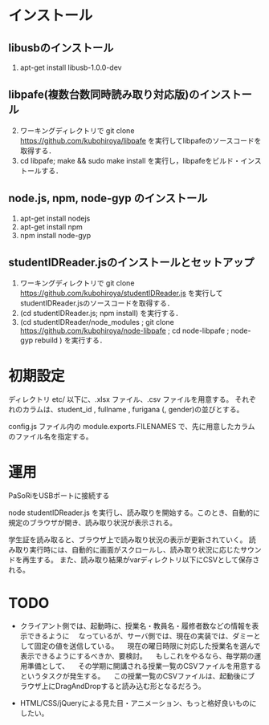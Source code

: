 インストール
==========

## libusbのインストール

1. apt-get install libusb-1.0.0-dev 

## libpafe(複数台数同時読み取り対応版)のインストール

2. ワーキングディレクトリで git clone https://github.com/kubohiroya/libpafe を実行してlibpafeのソースコードを取得する．
3. cd libpafe; make && sudo make install を実行し，libpafeをビルド・インストールする．

## node.js, npm, node-gyp のインストール

1. apt-get install nodejs
1. apt-get install npm
2. npm install node-gyp


## studentIDReader.jsのインストールとセットアップ

1. ワーキングディレクトリで git clone https://github.com/kubohiroya/studentIDReader.js を実行してstudentIDReader.jsのソースコードを取得する．
2. (cd studentIDReader.js; npm install) を実行する．
3. (cd studentIDReader/node_modules ; git clone https://github.com/kubohiroya/node-libpafe ; cd node-libpafe ; node-gyp rebuild ) を実行する．


初期設定
==========

ディレクトリ etc/ 以下に、.xlsx ファイル、.csv ファイルを用意する。
それぞれのカラムは、student_id , fullname , furigana (, gender)の並びとする。

config.js ファイル内の module.exports.FILENAMES で、先に用意したカラムのファイル名を指定する。


運用
===========

PaSoRiをUSBポートに接続する

node studentIDReader.js を実行し、読み取りを開始する。このとき、自動的に規定のブラウザが開き、読み取り状況が表示される。

学生証を読み取ると、ブラウザ上で読み取り状況の表示が更新されていく。
読み取り実行時には、自動的に画面がスクロールし、読み取り状況に応じたサウンドを再生する。
また、読み取り結果がvarディレクトリ以下にCSVとして保存される。


TODO
==========

* クライアント側では、起動時に、授業名・教員名・履修者数などの情報を表示できるように
　なっているが、サーバ側では、現在の実装では、ダミーとして固定の値を送信している。
　現在の曜日時限に対応した授業名を選んで表示できるようにするべきか、要検討。
　もしこれをやるなら、毎学期の運用準備として、
　その学期に開講される授業一覧のCSVファイルを用意するというタスクが発生する。
　この授業一覧のCSVファイルは、起動後にブラウザ上にDragAndDropすると読み込む形となるだろう。

* HTML/CSS/jQueryによる見た目・アニメーション、もっと格好良いものにしたい。
